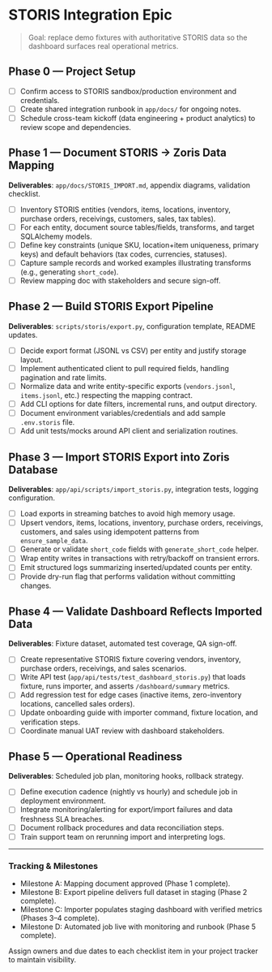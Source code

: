 # STORIS Integration Epic

> Goal: replace demo fixtures with authoritative STORIS data so the dashboard surfaces real operational metrics.

## Phase 0 — Project Setup
- [ ] Confirm access to STORIS sandbox/production environment and credentials.
- [ ] Create shared integration runbook in `app/docs/` for ongoing notes.
- [ ] Schedule cross-team kickoff (data engineering + product analytics) to review scope and dependencies.

## Phase 1 — Document STORIS → Zoris Data Mapping
**Deliverables**: `app/docs/STORIS_IMPORT.md`, appendix diagrams, validation checklist.
- [ ] Inventory STORIS entities (vendors, items, locations, inventory, purchase orders, receivings, customers, sales, tax tables).
- [ ] For each entity, document source tables/fields, transforms, and target SQLAlchemy models.
- [ ] Define key constraints (unique SKU, location+item uniqueness, primary keys) and default behaviors (tax codes, currencies, statuses).
- [ ] Capture sample records and worked examples illustrating transforms (e.g., generating `short_code`).
- [ ] Review mapping doc with stakeholders and secure sign-off.

## Phase 2 — Build STORIS Export Pipeline
**Deliverables**: `scripts/storis/export.py`, configuration template, README updates.
- [ ] Decide export format (JSONL vs CSV) per entity and justify storage layout.
- [ ] Implement authenticated client to pull required fields, handling pagination and rate limits.
- [ ] Normalize data and write entity-specific exports (`vendors.jsonl`, `items.jsonl`, etc.) respecting the mapping contract.
- [ ] Add CLI options for date filters, incremental runs, and output directory.
- [ ] Document environment variables/credentials and add sample `.env.storis` file.
- [ ] Add unit tests/mocks around API client and serialization routines.

## Phase 3 — Import STORIS Export into Zoris Database
**Deliverables**: `app/api/scripts/import_storis.py`, integration tests, logging configuration.
- [ ] Load exports in streaming batches to avoid high memory usage.
- [ ] Upsert vendors, items, locations, inventory, purchase orders, receivings, customers, and sales using idempotent patterns from `ensure_sample_data`.
- [ ] Generate or validate `short_code` fields with `generate_short_code` helper.
- [ ] Wrap entity writes in transactions with retry/backoff on transient errors.
- [ ] Emit structured logs summarizing inserted/updated counts per entity.
- [ ] Provide dry-run flag that performs validation without committing changes.

## Phase 4 — Validate Dashboard Reflects Imported Data
**Deliverables**: Fixture dataset, automated test coverage, QA sign-off.
- [ ] Create representative STORIS fixture covering vendors, inventory, purchase orders, receivings, and sales scenarios.
- [ ] Write API test (`app/api/tests/test_dashboard_storis.py`) that loads fixture, runs importer, and asserts `/dashboard/summary` metrics.
- [ ] Add regression test for edge cases (inactive items, zero-inventory locations, cancelled sales orders).
- [ ] Update onboarding guide with importer command, fixture location, and verification steps.
- [ ] Coordinate manual UAT review with dashboard stakeholders.

## Phase 5 — Operational Readiness
**Deliverables**: Scheduled job plan, monitoring hooks, rollback strategy.
- [ ] Define execution cadence (nightly vs hourly) and schedule job in deployment environment.
- [ ] Integrate monitoring/alerting for export/import failures and data freshness SLA breaches.
- [ ] Document rollback procedures and data reconciliation steps.
- [ ] Train support team on rerunning import and interpreting logs.

---

### Tracking & Milestones
- Milestone A: Mapping document approved (Phase 1 complete).
- Milestone B: Export pipeline delivers full dataset in staging (Phase 2 complete).
- Milestone C: Importer populates staging dashboard with verified metrics (Phases 3–4 complete).
- Milestone D: Automated job live with monitoring and runbook (Phase 5 complete).

Assign owners and due dates to each checklist item in your project tracker to maintain visibility.
